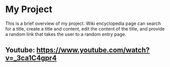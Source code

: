 # My Project

This is a brief overview of my project. Wiki encyclopedia page can search for a title, create a title and content, edit the content of the title, and provide a random link that takes the user to a random entry page.
## Youtube: https://www.youtube.com/watch?v=_3ca1C4gpr4